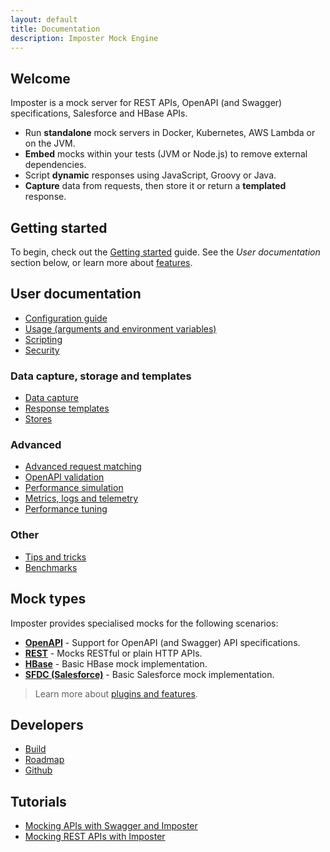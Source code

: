 ```yaml
---
layout: default
title: Documentation
description: Imposter Mock Engine
---
```


## Welcome

Imposter is a mock server for REST APIs, OpenAPI (and Swagger) specifications, Salesforce and HBase APIs.

- Run **standalone** mock servers in Docker, Kubernetes, AWS Lambda or on the JVM.
- **Embed** mocks within your tests (JVM or Node.js) to remove external dependencies.
- Script **dynamic** responses using JavaScript, Groovy or Java.
- **Capture** data from requests, then store it or return a **templated** response.

## Getting started

To begin, check out the [Getting started](getting_started.md) guide. See the _User documentation_ section below, or learn more about [features](./features.md).

## User documentation

* [Configuration guide](configuration.md)
* [Usage (arguments and environment variables)](usage.md)
* [Scripting](scripting.md)
* [Security](security.md)

### Data capture, storage and templates

* [Data capture](data_capture.md)
* [Response templates](templates.md)
* [Stores](stores.md)

### Advanced

* [Advanced request matching](request_matching.md)
* [OpenAPI validation](openapi_validation.md)
* [Performance simulation](performance_simulation.md)
* [Metrics, logs and telemetry](metrics_logs_telemetry.md)
* [Performance tuning](./performance_tuning.md)

### Other

* [Tips and tricks](tips_tricks.md)
* [Benchmarks](./benchmarks.md)

## Mock types

Imposter provides specialised mocks for the following scenarios:

* **[OpenAPI](docs/openapi_plugin.md)** - Support for OpenAPI (and Swagger) API specifications.
* **[REST](docs/rest_plugin.md)** - Mocks RESTful or plain HTTP APIs.
* **[HBase](docs/hbase_plugin.md)** - Basic HBase mock implementation.
* **[SFDC (Salesforce)](docs/sfdc_plugin.md)** - Basic Salesforce mock implementation.

> Learn more about [plugins and features](features_plugins.md).

## Developers

* [Build](build.md)
* [Roadmap](roadmap.md)
* [Github](https://github.com/outofcoffee/imposter)

## Tutorials

* [Mocking APIs with Swagger and Imposter](https://medium.com/@outofcoffee/mocking-apis-with-swagger-and-imposter-3694bd1733c0)
* [Mocking REST APIs with Imposter](https://medium.com/@outofcoffee/mocking-apis-with-imposter-53bd908632e5)
